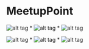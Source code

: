 MeetupPoint
===========

![alt tag](https://dl.dropboxusercontent.com/u/5141909/disst_1.png) *
![alt tag](https://dl.dropboxusercontent.com/u/5141909/disst_2.png) *
![alt tag](https://dl.dropboxusercontent.com/u/5141909/disst_3.png) 

![alt tag](https://dl.dropboxusercontent.com/u/5141909/disst_4.png) *
![alt tag](https://dl.dropboxusercontent.com/u/5141909/disst_5.png) *
![alt tag](https://dl.dropboxusercontent.com/u/5141909/disst_6.png)
